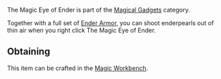 The Magic Eye of Ender is part of the [Magical Gadgets](https://github.com/Slimefun/Slimefun4/wiki/Magical-Gadgets) category.

Together with a full set of [Ender Armor](https://github.com/Slimefun/Slimefun4/wiki/Magical-Armor#Ender-Armor), you can shoot enderpearls out of thin air when you right click The Magic Eye of Ender.

## Obtaining
This item can be crafted in the [Magic Workbench](https://github.com/Slimefun/Slimefun4/wiki/Magic-Workbench).
